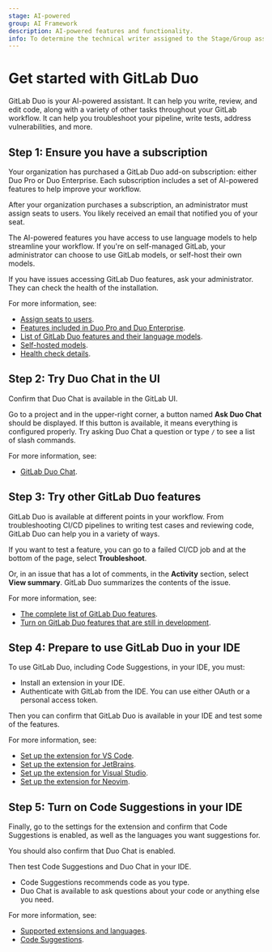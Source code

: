 ```yaml
---
stage: AI-powered
group: AI Framework
description: AI-powered features and functionality.
info: To determine the technical writer assigned to the Stage/Group associated with this page, see https://handbook.gitlab.com/handbook/product/ux/technical-writing/#assignments
---
```


# Get started with GitLab Duo

GitLab Duo is your AI-powered assistant. It can help you write, review, and edit code,
along with a variety of other tasks throughout your GitLab workflow.
It can help you troubleshoot your pipeline, write tests, address vulnerabilities, and more.

## Step 1: Ensure you have a subscription

Your organization has purchased a GitLab Duo add-on subscription: either Duo Pro or Duo Enterprise.
Each subscription includes a set of AI-powered features to help improve your workflow.

After your organization purchases a subscription, an administrator must assign seats to users.
You likely received an email that notified you of your seat.

The AI-powered features you have access to use language models to help streamline
your workflow. If you're on self-managed GitLab, your administrator can choose to use
GitLab models, or self-host their own models.

If you have issues accessing GitLab Duo features, ask your administrator.
They can check the health of the installation.

For more information, see:

- [Assign seats to users](../../subscriptions/subscription-add-ons.md#assign-gitlab-duo-seats).
- [Features included in Duo Pro and Duo Enterprise](https://about.gitlab.com/gitlab-duo/#pricing).
- [List of GitLab Duo features and their language models](../gitlab_duo/index.md).
- [Self-hosted models](../../administration/self_hosted_models/index.md).
- [Health check details](../gitlab_duo/turn_on_off.md#run-a-health-check-for-gitlab-duo).

## Step 2: Try Duo Chat in the UI

Confirm that Duo Chat is available in the GitLab UI.

Go to a project and in the upper-right corner, a button named **Ask Duo Chat** should be displayed.
If this button is available, it means everything is configured properly.
Try asking Duo Chat a question or type `/` to see a list of slash commands.

For more information, see:

- [GitLab Duo Chat](../gitlab_duo_chat/index.md).

## Step 3: Try other GitLab Duo features

GitLab Duo is available at different points in your workflow. From troubleshooting
CI/CD pipelines to writing test cases and reviewing code, GitLab Duo can help you
in a variety of ways.

If you want to test a feature, you can go to a failed CI/CD job and at the bottom
of the page, select **Troubleshoot**.

Or, in an issue that has a lot of comments, in the **Activity** section, select **View summary**.
GitLab Duo summarizes the contents of the issue.

For more information, see:

- [The complete list of GitLab Duo features](../gitlab_duo/index.md).
- [Turn on GitLab Duo features that are still in development](../gitlab_duo/turn_on_off.md#turn-on-beta-and-experimental-features).

## Step 4: Prepare to use GitLab Duo in your IDE

To use GitLab Duo, including Code Suggestions, in your IDE, you must:

- Install an extension in your IDE.
- Authenticate with GitLab from the IDE. You can use either OAuth or a personal access token.

Then you can confirm that GitLab Duo is available in your IDE and test some of the features.

For more information, see:

- [Set up the extension for VS Code](../../editor_extensions/visual_studio_code/index.md).
- [Set up the extension for JetBrains](../../editor_extensions/jetbrains_ide/index.md).
- [Set up the extension for Visual Studio](../../editor_extensions/visual_studio/index.md).
- [Set up the extension for Neovim](../../editor_extensions/neovim/index.md).

## Step 5: Turn on Code Suggestions in your IDE

Finally, go to the settings for the extension and confirm that Code Suggestions is enabled,
as well as the languages you want suggestions for.

You should also confirm that Duo Chat is enabled.

Then test Code Suggestions and Duo Chat in your IDE.

- Code Suggestions recommends code as you type.
- Duo Chat is available to ask questions about your code or anything else you need.

For more information, see:

- [Supported extensions and languages](../project/repository/code_suggestions/supported_extensions.md).
- [Code Suggestions](../project/repository/code_suggestions/index.md#use-code-suggestions).
